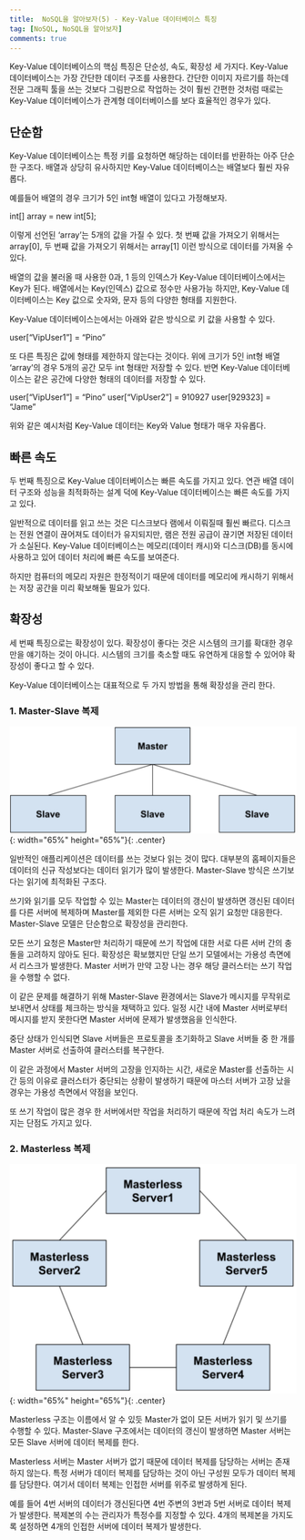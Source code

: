 ```yaml
---
title:  NoSQL을 알아보자(5) - Key-Value 데이터베이스 특징
tag: [NoSQL, NoSQL을 알아보자]
comments: true
---
```


Key-Value 데이터베이스의 핵심 특징은 단순성, 속도, 확장성 세 가지다. Key-Value 데이터베이스는 가장 간단한 데이터 구조를 사용한다. 간단한 이미지 자르기를 하는데 전문 그래픽 툴을 쓰는 것보다 그림판으로 작업하는 것이 훨씬 간편한 것처럼 때로는 Key-Value 데이터베이스가 관계형 데이터베이스를 보다 효율적인 경우가 있다.

## 단순함
Key-Value 데이터베이스는 특정 키를 요청하면 해당하는 데이터를 반환하는 아주 단순한 구조다. 배열과 상당히 유사하지만 Key-Value 데이터베이스는 배열보다 훨씬 자유롭다.

예를들어 배열의 경우 크기가 5인 int형 배열이 있다고 가정해보자.

int[] array = new int[5];

이렇게 선언된 ‘array’는 5개의 값을 가질 수 있다. 첫 번째 값을 가져오기 위해서는 array[0], 두 번째 값을 가져오기 위해서는 array[1] 이런 방식으로 데이터를 가져올 수 있다.

배열의 값을 불러올 때 사용한 0과, 1 등의 인덱스가 Key-Value 데이터베이스에서는 Key가 된다. 배열에서는 Key(인덱스) 값으로 정수만 사용가능 하지만, Key-Value 데이터베이스는 Key 값으로 숫자와, 문자 등의 다양한 형태를 지원한다.

Key-Value 데이터베이스는에서는 아래와 같은 방식으로 키 값을 사용할 수 있다.

user[“VipUser1”] = “Pino”

또 다른 특징은 값에 형태를 제한하지 않는다는 것이다. 위에 크기가 5인 int형 배열 ‘array’의 경우 5개의 공간 모두 int 형태만 저장할 수 있다. 반면 Key-Value 데이터베이스는 같은 공간에 다양한 형태의 데이터를 저장할 수 있다.

user[“VipUser1”] = “Pino”
user[“VipUser2”] = 910927
user[929323] = “Jame”

위와 같은 예시처럼 Key-Value 데이터는 Key와 Value 형태가 매우 자유롭다.

## 빠른 속도

두 번째 특징으로 Key-Value 데이터베이스는 빠른 속도를 가지고 있다. 연관 배열 데이터 구조와 성능을 최적화하는 설계 덕에 Key-Value 데이터베이스는 빠른 속도를 가지고 있다.

일반적으로 데이터를 읽고 쓰는 것은 디스크보다 램에서 이뤄질때 훨씬 빠르다. 디스크는 전원 연결이 끊어져도 데이터가 유지되지만, 램은 전원 공급이 끊기면 저장된 데이터가 소실된다.  Key-Value 데이터베이스는 메모리(데이터 캐시)와 디스크(DB)를 동시에 사용하고 있어 데이터 처리에 빠른 속도를 보여준다.

하지만 컴퓨터의 메모리 자원은 한정적이기 때문에 데이터를 메모리에 캐시하기 위해서는 저장 공간을 미리 확보해둘 필요가 있다.

## 확장성

세 번째 특징으로는 확장성이 있다. 확장성이 좋다는 것은 시스템의 크기를 확대한 경우만을 얘기하는 것이 아니다. 시스템의 크기를 축소할 때도 유연하게 대응할 수 있어야 확장성이 좋다고 할 수 있다.

Key-Value 데이터베이스는 대표적으로 두 가지 방법을 통해 확장성을 관리 한다.

### 1. Master-Slave 복제

![Master-Slave](https://raw.githubusercontent.com/huved/huved.github.io/master/assets/images/nosql/img_master_slave.png){: width="65%" height="65%"}{: .center}

일반적인 애플리케이션은 데이터를 쓰는 것보다 읽는 것이 많다. 대부분의 홈페이지들은 데이터의 신규 작성보다는 데이터 읽기가 많이 발생한다. Master-Slave 방식은 쓰기보다는 읽기에 최적화된 구조다.

쓰기와 읽기를 모두 작업할 수 있는 Master는 데이터의 갱신이 발생하면 갱신된 데이터를 다른 서버에 복제하며 Master를 제외한 다른 서버는 오직 읽기 요청만 대응한다. Master-Slave 모델은 단순함으로 확장성을 관리한다.

모든 쓰기 요청은 Master만 처리하기 때문에 쓰기 작업에 대한 서로 다른 서버 간의 충돌을 고려하지 않아도 된다. 확장성은 확보했지만 단일 쓰기 모델에서는 가용성 측면에서 리스크가 발생한다. Master 서버가 만약 고장 나는 경우 해당 클러스터는 쓰기 작업을 수행할 수 없다.

이 같은 문제를 해결하기 위해 Master-Slave 환경에서는 Slave가 메시지를 무작위로 보내면서 상태를 체크하는 방식을 채택하고 있다. 일정 시간 내에 Master 서버로부터 메시지를 받지 못한다면 Master 서버에 문제가 발생했음을 인식한다. 

중단 상태가 인식되면 Slave 서버들은 프로토콜을 초기화하고 Slave 서버들 중 한 개를 Master 서버로 선출하여 클러스터를 복구한다.

이 같은 과정에서 Master 서버의 고장을 인지하는 시간, 새로운 Master를 선출하는 시간 등의 이유로 클러스터가 중단되는 상황이 발생하기 때문에 마스터 서버가 고장 났을 경우는 가용성 측면에서 약점을 보인다.

또 쓰기 작업이 많은 경우 한 서버에서만 작업을 처리하기 때문에 작업 처리 속도가 느려지는 단점도 가지고 있다.


### 2. Masterless 복제

![Master-less](https://raw.githubusercontent.com/huved/huved.github.io/master/assets/images/nosql/img_masterless.png){: width="65%" height="65%"}{: .center}

Masterless 구조는 이름에서 알 수 있듯 Master가 없이 모든 서버가 읽기 및 쓰기를 수행할 수 있다. Master-Slave 구조에서는 데이터의 갱신이 발생하면 Master 서버는 모든 Slave 서버에 데이터 복제를 한다.

Masterless 서버는 Master 서버가 없기 때문에 데이터 복제를 담당하는 서버는 존재하지 않는다. 특정 서버가 데이터 복제를 담당하는 것이 아닌 구성원 모두가 데이터 복제를 담당한다. 여기서 데이터 복제는 인접한 서버를 위주로 발생하게 된다.

예를 들어 4번 서버의 데이터가 갱신된다면 4번 주변의 3번과 5번 서버로 데이터 복제가 발생한다. 복제본의 수는 관리자가 특정수를 지정할 수 있다. 4개의 복제본을 가지도록 설정하면 4개의 인접한 서버에 데이터 복제가 발생한다.
